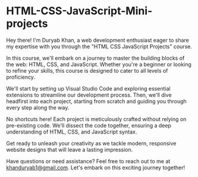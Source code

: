 # HTML-CSS-JavaScript-Mini-projects

Hey there! I'm Duryab Khan, a web development enthusiast eager to share my expertise with you through the "HTML CSS JavaScript Projects" course.

In this course, we'll embark on a journey to master the building blocks of the web: HTML, CSS, and JavaScript. Whether you're a beginner or looking to refine your skills, this course is designed to cater to all levels of proficiency.

We'll start by setting up Visual Studio Code and exploring essential extensions to streamline our development process. Then, we'll dive headfirst into each project, starting from scratch and guiding you through every step along the way.

No shortcuts here! Each project is meticulously crafted without relying on pre-existing code. We'll dissect the code together, ensuring a deep understanding of HTML, CSS, and JavaScript syntax.

Get ready to unleash your creativity as we tackle modern, responsive website designs that will leave a lasting impression.

Have questions or need assistance? Feel free to reach out to me at khanduryab1@gmail.com. Let's embark on this exciting journey together!

